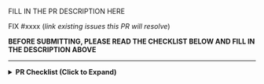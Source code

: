 FILL IN THE PR DESCRIPTION HERE

FIX #xxxx (*link existing issues this PR will resolve*)

**BEFORE SUBMITTING, PLEASE READ THE CHECKLIST BELOW AND FILL IN THE DESCRIPTION ABOVE**

---

<details>
<!-- inside this <details> section, markdown rendering does not work, so we use raw html here. -->
<summary><b> PR Checklist (Click to Expand) </b></summary>

<br>

<p>Thank you for your contribution to gigax! Before submitting the pull request, please ensure the PR meets the following criteria. This helps gigax maintain the code quality and improve the efficiency of the review process.</p>

<h3>PR Title and Classification</h3>
<p>Only specific types of PRs will be reviewed. The PR title is prefixed appropriately to indicate the type of change. Please use one of the following:</p>
<ul>
    <li><code>[Bugfix]</code> for bug fixes.</li>
    <li><code>[CI/Build]</code> for build or continuous integration improvements.</li>
    <li><code>[Doc]</code> for documentation fixes and improvements.</li>
    <li><code>[Model]</code> for adding a new model or improving an existing model. Model name should appear in the title.</li>
    <li><code>[Core]</code> for changes in the core gigax logic</li>
    <li><code>[Misc]</code> for PRs that do not fit the above categories. Please use this sparingly.</li>
</ul>
<p><strong>Note:</strong> If the PR spans more than one category, please include all relevant prefixes.</p>

<h3>Code Quality</h3>

<p>The PR need to meet the following code quality standards:</p>

<ul>
    <li>The code needs to be well-documented to ensure future contributors can easily understand the code.</li>
    <li>Include sufficient tests to ensure the project to stay correct and robust: these should be added to the <code>./tests</code> folder in the rpo.</li>
</ul>

<h3>Notes for Large Changes</h3>
<p>Please keep the changes as concise as possible. For major architectural changes, we would expect a GitHub issue (RFC) discussing the technical design and justification. Otherwise, we will tag it with <code>rfc-required</code> and might not go through the PR.</p>

<h3>What to Expect for the Reviews</h3>

<p>The goal of the gigax team is to be a <i>transparent reviewing machine</i>. We would like to make the review process transparent and efficient and make sure no contributor feel confused or frustrated. However, the gigax team is small, so we need to prioritize some PRs over others. Here is what you can expect from the review process: </p>

<ul>
    <li> After the PR is submitted, the PR will be assigned to a reviewer. Every reviewer will pick up the PRs based on their expertise and availability.</li>
    <li> After the PR is assigned, the reviewer will provide status update every 2-3 days. If the PR is not reviewed within 7 days, please feel free to ping the reviewer or the gigax team.</li>
    <li> Please respond to all comments within a reasonable time frame. If a comment isn't clear or you disagree with a suggestion, feel free to ask for clarification or discuss the suggestion.
 </li>
</ul>

<h3>Thank You</h3>

<p> Finally, thank you for taking the time to read these guidelines and for your interest in contributing to gigax.</p>


</details>